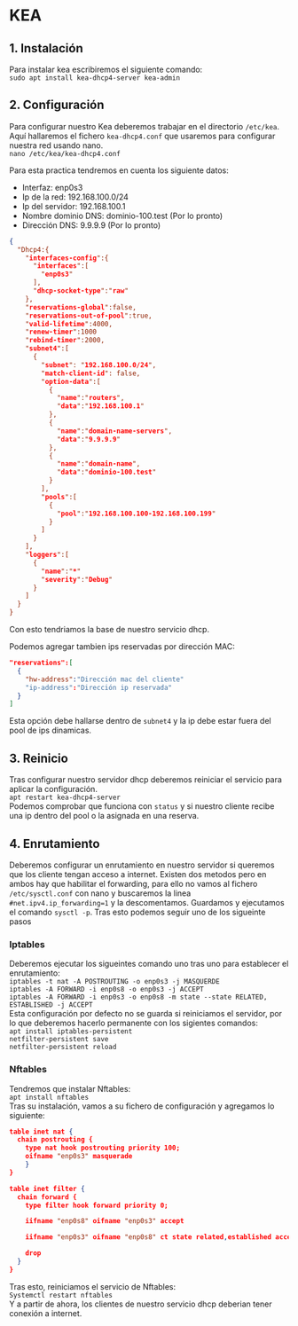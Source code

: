 # KEA
## 1. Instalación
Para instalar kea escribiremos el siguiente comando:  
`sudo apt install kea-dhcp4-server kea-admin`

## 2. Configuración
Para configurar nuestro Kea deberemos trabajar en el directorio `/etc/kea`. Aquí hallaremos el fichero `kea-dhcp4.conf` que usaremos para configurar nuestra red usando nano.  
`nano /etc/kea/kea-dhcp4.conf` 

Para esta practica tendremos en cuenta los siguiente datos:  
- Interfaz: enp0s3
- Ip de la red: 192.168.100.0/24
- Ip del servidor: 192.168.100.1
- Nombre dominio DNS: dominio-100.test (Por lo pronto)
- Dirección DNS: 9.9.9.9 (Por lo pronto)  

```json
{
  "Dhcp4:{
    "interfaces-config":{
      "interfaces":[
        "enp0s3"
      ],
      "dhcp-socket-type":"raw"
    },
    "reservations-global":false,
    "reservations-out-of-pool":true,
    "valid-lifetime":4000,
    "renew-timer":1000
    "rebind-timer":2000,
    "subnet4":[
      {
        "subnet": "192.168.100.0/24",
        "match-client-id": false,
        "option-data":[
          {
            "name":"routers",
            "data":"192.168.100.1"
          },
          {
            "name":"domain-name-servers",
            "data":"9.9.9.9"
          },
          {
            "name":"domain-name",
            "data":"dominio-100.test"
          }
        ],
        "pools":[
          {
            "pool":"192.168.100.100-192.168.100.199"
          }
        ]
      }
    ],
    "loggers":[
      {
        "name":"*"
        "severity":"Debug"
      }
    ]
  }
}
```
Con esto tendriamos la base de nuestro servicio dhcp.  

Podemos agregar tambien ips reservadas por dirección MAC:  
```json
"reservations":[
  {
    "hw-address":"Dirección mac del cliente"
    "ip-address":"Dirección ip reservada"
  }
]
```
Esta opción debe hallarse dentro de `subnet4` y la ip debe estar fuera del pool de ips dinamicas.

## 3. Reinicio
Tras configurar nuestro servidor dhcp deberemos reiniciar el servicio para aplicar la configuración.  
`apt restart kea-dhcp4-server`  
Podemos comprobar que funciona con `status` y si nuestro cliente recibe una ip dentro del pool o la asignada en una reserva.

## 4. Enrutamiento
Deberemos configurar un enrutamiento en nuestro servidor si queremos que los cliente tengan acceso a internet. Existen dos metodos pero en ambos hay que habilitar el forwarding, para ello no vamos al fichero `/etc/sysctl.conf` con nano y buscaremos la linea `#net.ipv4.ip_forwarding=1` y la descomentamos. Guardamos y ejecutamos el comando `sysctl -p`. Tras esto podemos seguir uno de los sigueinte pasos

### Iptables
Deberemos ejecutar los sigueintes comando uno tras uno para establecer el enrutamiento:  
`iptables -t nat -A POSTROUTING -o enp0s3 -j MASQUERDE`  
`iptables -A FORWARD -i enp0s8 -o enp0s3 -j ACCEPT`  
`iptables -A FORWARD -i enp0s3 -o enp0s8 -m state --state RELATED, ESTABLISHED -j ACCEPT`  
Esta configuración por defecto no se guarda si reiniciamos el servidor, por lo que deberemos hacerlo permanente con los sigientes comandos:  
`apt install iptables-persistent`  
`netfilter-persistent save`  
`netfilter-persistent reload`  

### Nftables
Tendremos que instalar Nftables:  
`apt install nftables`  
Tras su instalación, vamos a su fichero de configuración y agregamos lo siguiente:  
```json
table inet nat {
  chain postrouting {
    type nat hook postrouting priority 100;
    oifname "enp0s3" masquerade
    }
}

table inet filter {
  chain forward {
    type filter hook forward priority 0;

    iifname "enp0s8" oifname "enp0s3" accept

    iifname "enp0s3" oifname "enp0s8" ct state related,established accept

    drop
  }
}
```
Tras esto, reiniciamos el servicio de Nftables:  
`Systemctl restart nftables`  
Y a partir de ahora, los clientes de nuestro servicio dhcp deberian tener conexión a internet.
